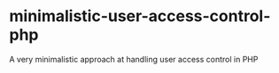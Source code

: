 # minimalistic-user-access-control-php
A very minimalistic approach at handling user access control in PHP
